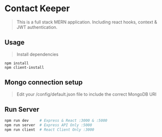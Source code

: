 # Contact Keeper

> This is a full stack MERN application. Including react hooks, context & JWT authentication.

## Usage

> Install dependencies

```
npm install
npm client-install
```

## Mongo connection setup

> Edit your /config/default.json file to include the correct MongoDB URI

## Run Server

```bash
npm run dev     # Express & React :3000 & :5000
npm run server  # Express API Only :5000
npm run client  # React Client Only :3000
```
